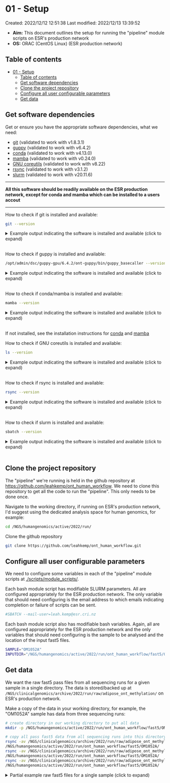 # 01 - Setup

Created: 2022/12/12 12:51:38
Last modified: 2022/12/13 13:39:52

- **Aim:** This document outlines the setup for running the "pipeline" module scripts on ESR's production network
- **OS:** ORAC (CentOS Linux) (ESR production network)

## Table of contents

- [01 - Setup](#01---setup)
  - [Table of contents](#table-of-contents)
  - [Get software dependencies](#get-software-dependencies)
  - [Clone the project repository](#clone-the-project-repository)
  - [Configure all user configurable parameters](#configure-all-user-configurable-parameters)
  - [Get data](#get-data)

## Get software dependencies

Get or ensure you have the appropriate software dependencies, what we need:

- [git](https://git-scm.com/) (validated to work with v1.8.3.1)
- [guppy]() (validated to work with v6.4.2)
- [conda](https://docs.conda.io/en/latest/) (validated to work with v4.13.0)
- [mamba](https://mamba.readthedocs.io/en/latest/index.html) (validated to work with v0.24.0)
- [GNU coreutils](https://www.gnu.org/software/coreutils/) (validated to work with v8.22)
- [rsync](https://rsync.samba.org/) (validated to work with v3.1.2)
- [slurm](https://slurm.schedmd.com/overview.html) (validated to work with v20.11.6)

----

**All this software should be readily available on the ESR production network, except for conda and mamba which can be installed to a users accout**

----

How to check if git is installed and available:

```bash
git --version
```

<details><summary markdown="span">Example output indicating the software is installed and available (click to expand)</summary>

```bash
git version 1.8.3.1
```

</details>
<br/>

How to check if guppy is installed and available:

```bash
/opt/admin/dsc/guppy-gpu/6.4.2/ont-guppy/bin/guppy_basecaller --version
```

<details><summary markdown="span">Example output indicating the software is installed and available (click to expand)</summary>

```bash
: Guppy Basecalling Software, (C) Oxford Nanopore Technologies plc. Version 6.4.2+97a7f06, minimap2 version 2.24-r1122

Use of this software is permitted solely under the terms of the end user license agreement (EULA).
By running, copying or accessing this software, you are demonstrating your acceptance of the EULA.
The EULA may be found in /opt/admin/dsc/guppy-gpu/6.4.2/ont-guppy/bin
```

</details>
<br/>

How to check if conda/mamba is installed and available:

```bash
mamba --version
```

<details><summary markdown="span">Example output indicating the software is installed and available (click to expand)</summary>

```bash
mamba 0.24.0
conda 4.13.0
```

</details>
<br/>

If not installed, see the installation instructions for [conda](https://conda.io/projects/conda/en/latest/user-guide/install/linux.html#installing-on-linux) and [mamba](https://mamba.readthedocs.io/en/latest/installation.html)

How to check if GNU coreutils is installed and available:

```bash
ls --version
```

<details><summary markdown="span">Example output indicating the software is installed and available (click to expand)</summary>

```bash
Copyright (C) 2013 Free Software Foundation, Inc.
License GPLv3+: GNU GPL version 3 or later <http://gnu.org/licenses/gpl.html>.
This is free software: you are free to change and redistribute it.
There is NO WARRANTY, to the extent permitted by law.

Written by Mike Parker, David MacKenzie, and Jim Meyering.
```

</details>
<br/>

How to check if rsync is installed and available:

```bash
rsync --version
```

<details><summary markdown="span">Example output indicating the software is installed and available (click to expand)</summary>

```bash
rsync  version 3.1.2  protocol version 31
Copyright (C) 1996-2015 by Andrew Tridgell, Wayne Davison, and others.
Web site: http://rsync.samba.org/
Capabilities:
    64-bit files, 64-bit inums, 64-bit timestamps, 64-bit long ints,
    socketpairs, hardlinks, symlinks, IPv6, batchfiles, inplace,
    append, ACLs, xattrs, iconv, symtimes, prealloc

rsync comes with ABSOLUTELY NO WARRANTY.  This is free software, and you
are welcome to redistribute it under certain conditions.  See the GNU
General Public Licence for details.
```

</details>
<br/>

How to check if slurm is installed and available:

```bash
sbatch --version
```

<details><summary markdown="span">Example output indicating the software is installed and available (click to expand)</summary>

```bash
slurm 20.11.6
```

</details>
<br/>

## Clone the project repository

The "pipeline" we're running is held in the github repository at https://github.com/leahkemp/ont_human_workflow. We need to clone this repository to get all the code to run the "pipeline". This only needs to be done once.

Navigate to the working directory, if running on ESR's production network, I'd suggest using the dedicated analysis space for human genomics, for example:

```bash
cd /NGS/humangenomics/active/2022/run/
```

Clone the github repository

```bash
git clone https://github.com/leahkemp/ont_human_workflow.git
```

## Configure all user configurable parameters

We need to configure some variables in each of the "pipeline" module scripts at [./scripts/module_scripts/](./scripts/module_scripts/).

Each bash module script has modifiable SLURM parameters. All are configured appropriately for the ESR production network. The only variable that should need configuring is the email address to which emails indicating completion or failure of scripts can be sent.

```bash
#SBATCH --mail-user=leah.kemp@esr.cri.nz
```

Each bash module script also has modifiable bash variables. Again, all are configured appropriately for the ESR production network and the only variables that should need configuring is the sample to be analysed and the location of the input fast5 files.

```bash
SAMPLE="OM1052A"
INPUTDIR="/NGS/humangenomics/active/2022/run/ont_human_workflow/fast5/OM1052A/"
```

## Get data

We want the raw fast5 pass files from all sequencing runs for a given sample in a single directory. The data is stored/backed up at `/NGS/clinicalgenomics/archive/2022/run/raw/adipose_ont_methylation/` on ESR's production network.

Make a copy of the data in your working directory, for example, the "OM1052A" sample has data from three sequencing runs:

```bash
# create directory in our working directory to put all data
mkdir -p /NGS/humangenomics/active/2022/run/ont_human_workflow/fast5/OM1052A/

# copy all pass fast5 data from all sequencing runs into this directory in our working directory
rsync -av /NGS/clinicalgenomics/archive/2022/run/raw/adipose_ont_methylation/data/Adipose_AS_ours/OM1052A/run1/20221114_0429_X5_FAQ91514_d446fbce/fast5_pass/* \
/NGS/humangenomics/active/2022/run/ont_human_workflow/fast5/OM1052A/
rsync -av /NGS/clinicalgenomics/archive/2022/run/raw/adipose_ont_methylation/data/Adipose_AS_ours/OM1052A/run2/20221122_0500_X4_FAQ90706_7bf313c3/fast5_pass/* \
/NGS/humangenomics/active/2022/run/ont_human_workflow/fast5/OM1052A/
rsync -av /NGS/clinicalgenomics/archive/2022/run/raw/adipose_ont_methylation/data/Adipose_AS_ours/OM1052A/run3/20221122_2113_X4_FAQ90706_09b178bc/fast5_pass/* \
/NGS/humangenomics/active/2022/run/ont_human_workflow/fast5/OM1052A/
```

<details><summary markdown="span">Partial example raw fast5 files for a single sample (click to expand)</summary>

```bash
/NGS/humangenomics/active/2022/run/ont_human_workflow/fast5/OM1052A
├── [ 56M]  FAQ90706_pass_09b178bc_3605de32_0.fast5
├── [ 55M]  FAQ90706_pass_09b178bc_3605de32_1.fast5
├── [ 57M]  FAQ90706_pass_09b178bc_3605de32_2.fast5
├── [ 57M]  FAQ90706_pass_09b178bc_3605de32_3.fast5
├── [ 56M]  FAQ90706_pass_09b178bc_3605de32_4.fast5
├── [ 59M]  FAQ90706_pass_09b178bc_3605de32_5.fast5
├── [ 58M]  FAQ90706_pass_09b178bc_3605de32_6.fast5
├── [ 57M]  FAQ90706_pass_09b178bc_3605de32_7.fast5
├── [ 58M]  FAQ90706_pass_09b178bc_3605de32_8.fast5
├── [ 58M]  FAQ90706_pass_09b178bc_3605de32_9.fast5
├── [ 58M]  FAQ90706_pass_09b178bc_3605de32_10.fast5
├── [ 56M]  FAQ90706_pass_09b178bc_3605de32_11.fast5
├── [ 57M]  FAQ90706_pass_09b178bc_3605de32_12.fast5
├── [ 56M]  FAQ90706_pass_09b178bc_3605de32_13.fast5
├── [ 60M]  FAQ90706_pass_09b178bc_3605de32_14.fast5
├── [ 58M]  FAQ90706_pass_09b178bc_3605de32_15.fast5
├── [ 57M]  FAQ90706_pass_09b178bc_3605de32_16.fast5
├── [ 58M]  FAQ90706_pass_09b178bc_3605de32_17.fast5
├── [ 57M]  FAQ90706_pass_09b178bc_3605de32_18.fast5
.
.
.
├── [ 67M]  FAQ91514_pass_d446fbce_df0aee03_1170.fast5
└── [ 18M]  FAQ91514_pass_d446fbce_df0aee03_1171.fast5

0 directories, 3385 files
```

</details>
<br/>
